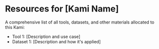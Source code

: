 # Resources for [Kami Name]

A comprehensive list of all tools, datasets, and other materials allocated to this Kami:

- Tool 1: [Description and use case]
- Dataset 1: [Description and how it's applied]
